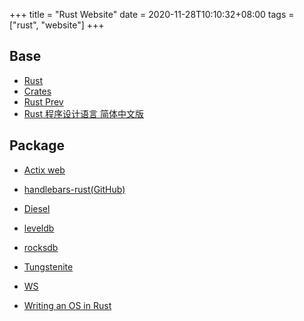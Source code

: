 +++
title = "Rust Website"
date = 2020-11-28T10:10:32+08:00
tags = ["rust", "website"]
+++

## Base

* [Rust](https://www.rust-lang.org/)
* [Crates](https://crates.io/)
* [Rust Prev](https://prev.rust-lang.org/zh-CN/index.html)
* [Rust 程序设计语言 简体中文版](https://kaisery.github.io/trpl-zh-cn/)


## Package
* [Actix web](https://actix.rs/)
* [handlebars-rust(GitHub)](https://github.com/sunng87/handlebars-rust)
* [Diesel](https://diesel.rs/)
* [leveldb](https://crates.io/crates/leveldb)
* [rocksdb](https://crates.io/crates/rocksdb)

* [Tungstenite](https://crates.io/crates/tungstenite)
* [WS](https://crates.io/crates/ws)

* [Writing an OS in Rust](https://os.phil-opp.com/)